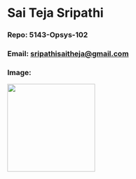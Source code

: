 #  Sai Teja Sripathi 

### Repo: 5143-Opsys-102

### Email: sripathisaitheja@gmail.com

### Image:

<img src = "https://github.com/saisri07/4883-software-tools-sripathi/blob/main/PPIC.jpeg" width = 200>
